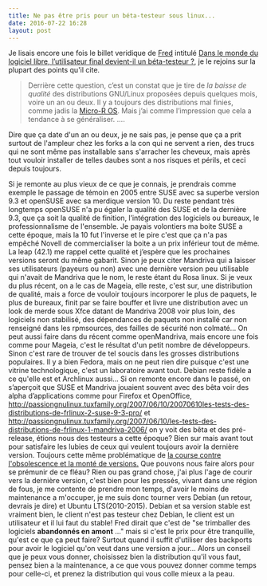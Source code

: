 ```yaml
---
title: Ne pas être pris pour un béta-testeur sous linux...
date: 2016-07-22 16:28
layout: post
---
```


Je lisais encore une fois le billet veridique de
[Fred](http://frederic.bezies.free.fr) intitulé [Dans le monde du
logiciel libre, l’utilisateur final devient-il un béta-testeur
?](http://frederic.bezies.free.fr/blog/?p=14542), je le rejoins sur la
plupart des points qu'il cite.  

> Derrière cette question, c’est un constat que je tire de *la baisse de
> qualité* des distributions GNU/Linux proposées depuis quelques mois,
> voire un an ou deux. Il y a toujours des distributions mal finies,
> comme jadis la [Micro-R
> OS](http://frederic.bezies.free.fr/blog/?p=12392). Mais j’ai comme
> l’impression que cela a tendance à se généraliser. ....
> </p>

Dire que ça date d'un an ou deux, je ne sais pas, je pense que ça a prit
surtout de l'ampleur chez les forks a la con qui ne servent a rien, des
trucs qui ne sont même pas installable sans s'arracher les cheveux, mais
après tout vouloir installer de telles daubes sont a nos risques et
périls, et ceci depuis toujours.  
<!--more-->  
Si je remonte au plus vieux de ce que je connais, je prendrais comme
exemple le passage de témoin en 2005 entre SUSE avec sa superbe version
9.3 et openSUSE avec sa merdique version 10. Du reste pendant très
longtemps openSUSE n'a pu égaler la qualité des SUSE et de la dernière
9.3, que ça soit la qualité de finition, l’intégration des logiciels ou
bureaux, le professionnalisme de l'ensemble. Je payais volontiers ma
boite SUSE a cette époque, mais la 10 fut l'inverse et le pire c'est que
ça n'a pas empêché Novell de commercialiser la boite a un prix inférieur
tout de même. La leap (42.1) me rappel cette qualité et j’espère que les
prochaines versions seront du même gabarit. Sinon je peux citer Mandriva
qui a laisser ses utilisateurs (payeurs ou non) avec une dernière
version peu utilisable qui n'avait de Mandriva que le nom, le reste
étant du Rosa linux. Si je veux du plus récent, on a le cas de Mageia,
elle reste, c'est sur, une distribution de qualité, mais a force de
vouloir toujours incorporer le plus de paquets, le plus de bureaux,
finit par se faire bouffer et livre une distribution avec un look de
merde sous Xfce datant de Mandriva 2008 voir plus loin, des logiciels
non stabilisé, des dépendances de paquets non installé car non renseigné
dans les rpmsources, des failles de sécurité non colmaté... On peut
aussi faire dans du récent comme openMandriva, mais encore une fois
comme pour Mageia, c'est le résultat d'un petit nombre de développeurs.
Sinon c'est rare de trouver de tel soucis dans les grosses distributions
populaires. Il y a bien Fedora, mais on ne peut rien dire puisque c'est
une vitrine technologique, c'est un laboratoire avant tout. Debian reste
fidèle a ce qu'elle est et Archlinux aussi... Si on remonte encore dans
le passé, on s’aperçoit que SUSE et Mandriva jouaient souvent avec des
bêta voir des alpha d’applications comme pour Firefox et OpenOffice,
http://passiongnulinux.tuxfamily.org/2007/06/10/20070610les-tests-des-distributions-de-frlinux-2-suse-9-3-pro/
et
http://passiongnulinux.tuxfamily.org/2007/06/10/les-tests-des-distributions-de-frlinux-1-mandriva-2006/
on y voit des bêta et des pré-release, étions nous des testeurs a cette
époque? Bien sur mais avant tout pour satisfaire les lubies de ceux qui
veulent toujours avoir la dernière version. Toujours cette même
problématique de [la course contre l'obsolescence et la monté de
versions.](http://passiongnulinux.tuxfamily.org/2016/04/07/20160603lobsolescence-de-debian-stable-ou-la-course-a-la-montee-de-version-chez-dautres/)
Que pouvons nous faire alors pour se prémunir de ce fléau? Rien ou pas
grand chose, j'ai plus l'age de courir vers la dernière version, c'est
bien pour les pressés, vivant dans une région de fous, je me contente de
prendre mon temps, d'avoir le moins de maintenance a m'occuper, je me
suis donc tourner vers Debian (un retour, devrais je dire) et Ubuntu
LTS(2010-2015). Debian et sa version stable est vraiment bien, le client
n'est pas testeur chez Debian, le client est un utilisateur et il lui
faut du stable! Fred dirait que c'est de "se trimballer des logiciels
**abandonnés en amont** ..." mais si c'est le prix pour être tranquille,
qu'est ce que ça peut faire? Surtout quand il suffit d'utiliser des
backports pour avoir le logiciel qu'on veut dans une version a jour...
Alors un conseil que je peux vous donner, choisissez bien la
distribution qu'il vous faut, pensez bien a la maintenance, a ce que
vous pouvez donner comme temps pour celle-ci, et prenez la distribution
qui vous colle mieux a la peau.
